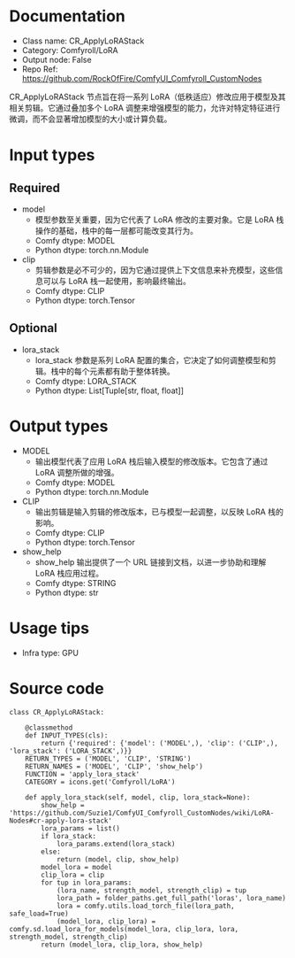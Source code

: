 # Documentation
- Class name: CR_ApplyLoRAStack
- Category: Comfyroll/LoRA
- Output node: False
- Repo Ref: https://github.com/RockOfFire/ComfyUI_Comfyroll_CustomNodes

CR_ApplyLoRAStack 节点旨在将一系列 LoRA（低秩适应）修改应用于模型及其相关剪辑。它通过叠加多个 LoRA 调整来增强模型的能力，允许对特定特征进行微调，而不会显著增加模型的大小或计算负载。

# Input types
## Required
- model
    - 模型参数至关重要，因为它代表了 LoRA 修改的主要对象。它是 LoRA 栈操作的基础，栈中的每一层都可能改变其行为。
    - Comfy dtype: MODEL
    - Python dtype: torch.nn.Module
- clip
    - 剪辑参数是必不可少的，因为它通过提供上下文信息来补充模型，这些信息可以与 LoRA 栈一起使用，影响最终输出。
    - Comfy dtype: CLIP
    - Python dtype: torch.Tensor
## Optional
- lora_stack
    - lora_stack 参数是系列 LoRA 配置的集合，它决定了如何调整模型和剪辑。栈中的每个元素都有助于整体转换。
    - Comfy dtype: LORA_STACK
    - Python dtype: List[Tuple[str, float, float]]

# Output types
- MODEL
    - 输出模型代表了应用 LoRA 栈后输入模型的修改版本。它包含了通过 LoRA 调整所做的增强。
    - Comfy dtype: MODEL
    - Python dtype: torch.nn.Module
- CLIP
    - 输出剪辑是输入剪辑的修改版本，已与模型一起调整，以反映 LoRA 栈的影响。
    - Comfy dtype: CLIP
    - Python dtype: torch.Tensor
- show_help
    - show_help 输出提供了一个 URL 链接到文档，以进一步协助和理解 LoRA 栈应用过程。
    - Comfy dtype: STRING
    - Python dtype: str

# Usage tips
- Infra type: GPU

# Source code
```
class CR_ApplyLoRAStack:

    @classmethod
    def INPUT_TYPES(cls):
        return {'required': {'model': ('MODEL',), 'clip': ('CLIP',), 'lora_stack': ('LORA_STACK',)}}
    RETURN_TYPES = ('MODEL', 'CLIP', 'STRING')
    RETURN_NAMES = ('MODEL', 'CLIP', 'show_help')
    FUNCTION = 'apply_lora_stack'
    CATEGORY = icons.get('Comfyroll/LoRA')

    def apply_lora_stack(self, model, clip, lora_stack=None):
        show_help = 'https://github.com/Suzie1/ComfyUI_Comfyroll_CustomNodes/wiki/LoRA-Nodes#cr-apply-lora-stack'
        lora_params = list()
        if lora_stack:
            lora_params.extend(lora_stack)
        else:
            return (model, clip, show_help)
        model_lora = model
        clip_lora = clip
        for tup in lora_params:
            (lora_name, strength_model, strength_clip) = tup
            lora_path = folder_paths.get_full_path('loras', lora_name)
            lora = comfy.utils.load_torch_file(lora_path, safe_load=True)
            (model_lora, clip_lora) = comfy.sd.load_lora_for_models(model_lora, clip_lora, lora, strength_model, strength_clip)
        return (model_lora, clip_lora, show_help)
```